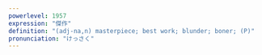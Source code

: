 ```yaml
---
powerlevel: 1957
expression: "傑作"
definition: "(adj-na,n) masterpiece; best work; blunder; boner; (P)"
pronunciation: "けっさく"
---
```

